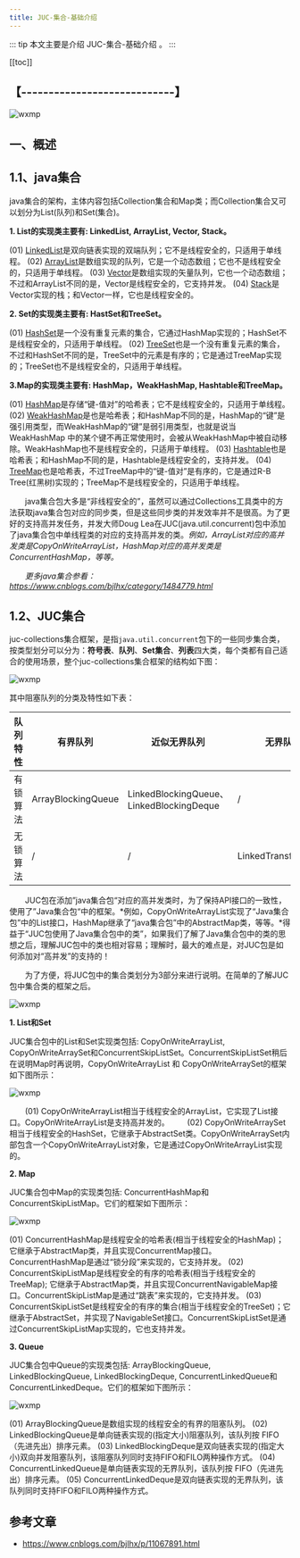 ```yaml
---
title: JUC-集合-基础介绍
---
```



::: tip
本文主要是介绍 JUC-集合-基础介绍 。
:::

[[toc]]

## 【----------------------------】
<img class= "zoom-custom-imgs" :src="$withBase('/assets/img/java/juc/intro-1.png')" alt="wxmp">

## 一、概述

## 1.1、java集合

java集合的架构，主体内容包括Collection集合和Map类；而Collection集合又可以划分为List(队列)和Set(集合)。


**1. List的实现类主要有: LinkedList, ArrayList, Vector, Stack。**

(01) [LinkedList](http://www.cnblogs.com/skywang12345/p/3308807.html)是双向链表实现的双端队列；它不是线程安全的，只适用于单线程。
(02) [ArrayList](http://www.cnblogs.com/skywang12345/p/3308556.html)是数组实现的队列，它是一个动态数组；它也不是线程安全的，只适用于单线程。
(03) [Vector](http://www.cnblogs.com/skywang12345/p/3308833.html)是数组实现的矢量队列，它也一个动态数组；不过和ArrayList不同的是，Vector是线程安全的，它支持并发。
(04) [Stack](http://www.cnblogs.com/skywang12345/p/3308852.html)是Vector实现的栈；和Vector一样，它也是线程安全的。

**2. Set的实现类主要有: HastSet和TreeSet。**

(01) [HashSet](http://www.cnblogs.com/skywang12345/p/3311252.html)是一个没有重复元素的集合，它通过HashMap实现的；HashSet不是线程安全的，只适用于单线程。
(02) [TreeSet](http://www.cnblogs.com/skywang12345/p/3311268.html)也是一个没有重复元素的集合，不过和HashSet不同的是，TreeSet中的元素是有序的；它是通过TreeMap实现的；TreeSet也不是线程安全的，只适用于单线程。

**3.Map的实现类主要有: HashMap，WeakHashMap, Hashtable和TreeMap。**

(01) [HashMap](http://www.cnblogs.com/skywang12345/p/3310835.html)是存储“键-值对”的哈希表；它不是线程安全的，只适用于单线程。
(02) [WeakHashMap](http://www.cnblogs.com/skywang12345/p/3311092.html)是也是哈希表；和HashMap不同的是，HashMap的“键”是强引用类型，而WeakHashMap的“键”是弱引用类型，也就是说当WeakHashMap 中的某个键不再正常使用时，会被从WeakHashMap中被自动移除。WeakHashMap也不是线程安全的，只适用于单线程。
(03) [Hashtable](http://www.cnblogs.com/skywang12345/p/3310887.html)也是哈希表；和HashMap不同的是，Hashtable是线程安全的，支持并发。
(04) [TreeMap](http://www.cnblogs.com/skywang12345/p/3310928.html)也是哈希表，不过TreeMap中的“键-值对”是有序的，它是通过R-B Tree(红黑树)实现的；TreeMap不是线程安全的，只适用于单线程。

　　java集合包大多是“非线程安全的”，虽然可以通过Collections工具类中的方法获取java集合包对应的同步类，但是这些同步类的并发效率并不是很高。为了更好的支持高并发任务，并发大师Doug Lea在JUC(java.util.concurrent)包中添加了java集合包中单线程类的对应的支持高并发的类。*例如，ArrayList对应的高并发类是CopyOnWriteArrayList，HashMap对应的高并发类是ConcurrentHashMap，等等。*

　　*更多java集合参看：https://www.cnblogs.com/bjlhx/category/1484779.html*

## 1.2、JUC集合

juc-collections集合框架，是指`java.util.concurrent`包下的一些同步集合类，按类型划分可以分为：**符号表**、**队列**、**Set集合**、**列表**四大类，每个类都有自己适合的使用场景，整个juc-collections集合框架的结构如下图：

<img class= "zoom-custom-imgs" :src="$withBase('/assets/img/java/juc/juccat-6.png')" alt="wxmp">

其中阻塞队列的分类及特性如下表：

| 队列特性 | 有界队列           | 近似无界队列                             | 无界队列            | 特殊队列                          |
| -------- | ------------------ | ---------------------------------------- | ------------------- | --------------------------------- |
| 有锁算法 | ArrayBlockingQueue | LinkedBlockingQueue、LinkedBlockingDeque | /                   | PriorityBlockingQueue、DelayQueue |
| 无锁算法 | /                  | /                                        | LinkedTransferQueue | SynchronousQueue                  |


　　JUC包在添加”java集合包“对应的高并发类时，为了保持API接口的一致性，使用了”Java集合包“中的框架。*例如，CopyOnWriteArrayList实现了“Java集合包”中的List接口，HashMap继承了“java集合包”中的AbstractMap类，等等。*得益于“JUC包使用了Java集合包中的类”，如果我们了解了Java集合包中的类的思想之后，理解JUC包中的类也相对容易；理解时，最大的难点是，对JUC包是如何添加对“高并发”的支持的！　　

　　为了方便，将JUC包中的集合类划分为3部分来进行说明。在简单的了解JUC包中集合类的框架之后。

<img class= "zoom-custom-imgs" :src="$withBase('/assets/img/java/juc/juccolintro-1.png')" alt="wxmp">

 

**1. List和Set**

JUC集合包中的List和Set实现类包括: CopyOnWriteArrayList, CopyOnWriteArraySet和ConcurrentSkipListSet。ConcurrentSkipListSet稍后在说明Map时再说明，CopyOnWriteArrayList 和 CopyOnWriteArraySet的框架如下图所示：

<img class= "zoom-custom-imgs" :src="$withBase('/assets/img/java/juc/juccolintro-2.png')" alt="wxmp">

　　(01) CopyOnWriteArrayList相当于线程安全的ArrayList，它实现了List接口。CopyOnWriteArrayList是支持高并发的。
　　(02) CopyOnWriteArraySet相当于线程安全的HashSet，它继承于AbstractSet类。CopyOnWriteArraySet内部包含一个CopyOnWriteArrayList对象，它是通过CopyOnWriteArrayList实现的。

**2. Map**

JUC集合包中Map的实现类包括: ConcurrentHashMap和ConcurrentSkipListMap。它们的框架如下图所示：

<img class= "zoom-custom-imgs" :src="$withBase('/assets/img/java/juc/juccolintro-3.png')" alt="wxmp">

(01) ConcurrentHashMap是线程安全的哈希表(相当于线程安全的HashMap)；它继承于AbstractMap类，并且实现ConcurrentMap接口。ConcurrentHashMap是通过“锁分段”来实现的，它支持并发。
(02) ConcurrentSkipListMap是线程安全的有序的哈希表(相当于线程安全的TreeMap); 它继承于AbstractMap类，并且实现ConcurrentNavigableMap接口。ConcurrentSkipListMap是通过“跳表”来实现的，它支持并发。
(03) ConcurrentSkipListSet是线程安全的有序的集合(相当于线程安全的TreeSet)；它继承于AbstractSet，并实现了NavigableSet接口。ConcurrentSkipListSet是通过ConcurrentSkipListMap实现的，它也支持并发。

**3. Queue**

JUC集合包中Queue的实现类包括: ArrayBlockingQueue, LinkedBlockingQueue, LinkedBlockingDeque, ConcurrentLinkedQueue和ConcurrentLinkedDeque。它们的框架如下图所示：

<img class= "zoom-custom-imgs" :src="$withBase('/assets/img/java/juc/juccolintro-4.png')" alt="wxmp">

(01) ArrayBlockingQueue是数组实现的线程安全的有界的阻塞队列。
(02) LinkedBlockingQueue是单向链表实现的(指定大小)阻塞队列，该队列按 FIFO（先进先出）排序元素。
(03) LinkedBlockingDeque是双向链表实现的(指定大小)双向并发阻塞队列，该阻塞队列同时支持FIFO和FILO两种操作方式。
(04) ConcurrentLinkedQueue是单向链表实现的无界队列，该队列按 FIFO（先进先出）排序元素。
(05) ConcurrentLinkedDeque是双向链表实现的无界队列，该队列同时支持FIFO和FILO两种操作方式。

## 参考文章
* https://www.cnblogs.com/bjlhx/p/11067891.html